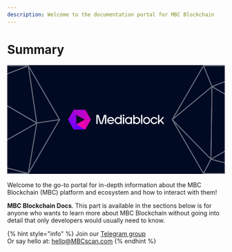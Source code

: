 ```yaml
---
description: Welcome to the documentation portal for MBC Blockchain
---
```


# Summary

![](<.gitbook/assets/docs_1500x500.png>)

Welcome to the go-to portal for in-depth information about the MBC Blockchain (MBC) platform and ecosystem and how to interact with them!

**MBC Blockchain Docs**. This part is available in the sections below is for anyone who wants to learn more about MBC Blockchain without going into detail that only developers would usually need to know.

{% hint style="info" %}
Join our [Telegram group](https://t.me/)\
Or say hello at: hello@MBCscan.com
{% endhint %}
